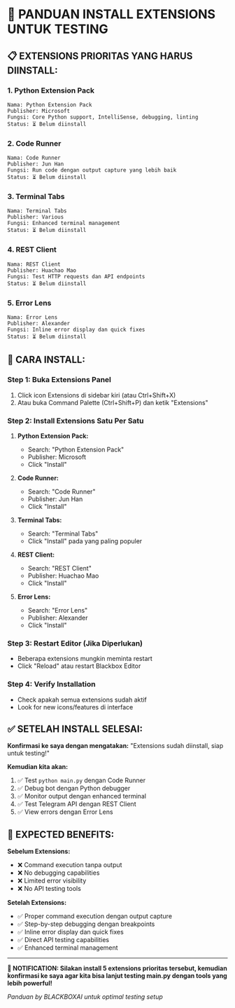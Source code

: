 # 🔧 PANDUAN INSTALL EXTENSIONS UNTUK TESTING

## 📋 **EXTENSIONS PRIORITAS YANG HARUS DIINSTALL:**

### **1. Python Extension Pack**
```
Nama: Python Extension Pack
Publisher: Microsoft
Fungsi: Core Python support, IntelliSense, debugging, linting
Status: ⏳ Belum diinstall
```

### **2. Code Runner**
```
Nama: Code Runner
Publisher: Jun Han
Fungsi: Run code dengan output capture yang lebih baik
Status: ⏳ Belum diinstall
```

### **3. Terminal Tabs**
```
Nama: Terminal Tabs
Publisher: Various
Fungsi: Enhanced terminal management
Status: ⏳ Belum diinstall
```

### **4. REST Client**
```
Nama: REST Client
Publisher: Huachao Mao
Fungsi: Test HTTP requests dan API endpoints
Status: ⏳ Belum diinstall
```

### **5. Error Lens**
```
Nama: Error Lens
Publisher: Alexander
Fungsi: Inline error display dan quick fixes
Status: ⏳ Belum diinstall
```

## 🚀 **CARA INSTALL:**

### **Step 1: Buka Extensions Panel**
1. Click icon Extensions di sidebar kiri (atau Ctrl+Shift+X)
2. Atau buka Command Palette (Ctrl+Shift+P) dan ketik "Extensions"

### **Step 2: Install Extensions Satu Per Satu**
1. **Python Extension Pack:**
   - Search: "Python Extension Pack"
   - Publisher: Microsoft
   - Click "Install"

2. **Code Runner:**
   - Search: "Code Runner"
   - Publisher: Jun Han
   - Click "Install"

3. **Terminal Tabs:**
   - Search: "Terminal Tabs"
   - Click "Install" pada yang paling populer

4. **REST Client:**
   - Search: "REST Client"
   - Publisher: Huachao Mao
   - Click "Install"

5. **Error Lens:**
   - Search: "Error Lens"
   - Publisher: Alexander
   - Click "Install"

### **Step 3: Restart Editor (Jika Diperlukan)**
- Beberapa extensions mungkin meminta restart
- Click "Reload" atau restart Blackbox Editor

### **Step 4: Verify Installation**
- Check apakah semua extensions sudah aktif
- Look for new icons/features di interface

## ✅ **SETELAH INSTALL SELESAI:**

**Konfirmasi ke saya dengan mengatakan:**
"Extensions sudah diinstall, siap untuk testing!"

**Kemudian kita akan:**
1. ✅ Test `python main.py` dengan Code Runner
2. ✅ Debug bot dengan Python debugger
3. ✅ Monitor output dengan enhanced terminal
4. ✅ Test Telegram API dengan REST Client
5. ✅ View errors dengan Error Lens

## 🎯 **EXPECTED BENEFITS:**

**Sebelum Extensions:**
- ❌ Command execution tanpa output
- ❌ No debugging capabilities
- ❌ Limited error visibility
- ❌ No API testing tools

**Setelah Extensions:**
- ✅ Proper command execution dengan output capture
- ✅ Step-by-step debugging dengan breakpoints
- ✅ Inline error display dan quick fixes
- ✅ Direct API testing capabilities
- ✅ Enhanced terminal management

---

**🔔 NOTIFICATION: Silakan install 5 extensions prioritas tersebut, kemudian konfirmasi ke saya agar kita bisa lanjut testing main.py dengan tools yang lebih powerful!**

*Panduan by BLACKBOXAI untuk optimal testing setup*
